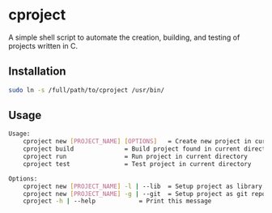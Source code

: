# cproject
A simple shell script to automate the creation, building, and testing of projects written in C.

## Installation
```bash
sudo ln -s /full/path/to/cproject /usr/bin/
```

## Usage
```bash
Usage:
	cproject new [PROJECT_NAME] [OPTIONS]	= Create new project in current directory
	cproject build				= Build project found in current directory
	cproject run				= Run project in current directory
	cproject test				= Test project in current directory

Options:
	cproject new [PROJECT_NAME] -l | --lib	= Setup project as library
	cproject new [PROJECT_NAME] -g | --git	= Setup project as git repo
	cproject -h | --help			= Print this message
```
